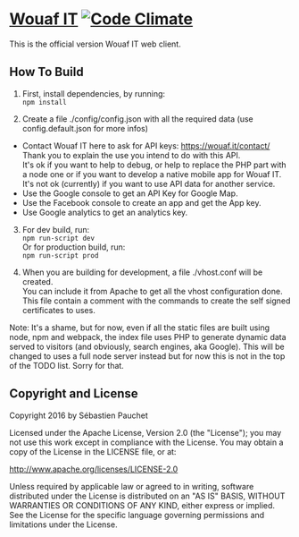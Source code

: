 # [Wouaf IT](https://wouaf.it) [![Code Climate](https://codeclimate.com/github/WouafIT/Web_app/badges/gpa.svg)](https://codeclimate.com/github/WouafIT/Web_app)

This is the official version Wouaf IT web client.

How To Build
---------------------
1. First, install dependencies, by running:  
`npm install`

2. Create a file ./config/config.json with all the required data (use config.default.json for more infos)
  - Contact Wouaf IT here to ask for API keys: https://wouaf.it/contact/  
	Thank you to explain the use you intend to do with this API.  
	It's ok if you want to help to debug, or help to replace the PHP part with a node one 
	or if you want to develop a native mobile app for Wouaf IT.  
	It's not ok (currently) if you want to use API data for another service.
  - Use the Google console to get an API Key for Google Map.
  - Use the Facebook console to create an app and get the App key.
  - Use Google analytics to get an analytics key.
	
3. For dev build, run:  
`npm run-script dev`  
Or for production build, run:  
`npm run-script prod`

4. When you are building for development, a file ./vhost.conf will be created.  
You can include it from Apache to get all the vhost configuration done.  
This file contain a comment with the commands to create the self signed certificates to uses.

Note: It's a shame, but for now, even if all the static files are built using node, npm and webpack, 
the index file uses PHP to generate dynamic data served to visitors (and obviously, search engines, aka Google).
This will be changed to uses a full node server instead but for now this is not in the top of the TODO list. 
Sorry for that.

Copyright and License
---------------------
Copyright 2016 by Sébastien Pauchet

Licensed under the Apache License, Version 2.0 (the "License"); you may not use this work except in compliance with 
the License. You may obtain a copy of the License in the LICENSE file, or at:

http://www.apache.org/licenses/LICENSE-2.0

Unless required by applicable law or agreed to in writing, software distributed under the License is distributed 
on an "AS IS" BASIS, WITHOUT WARRANTIES OR CONDITIONS OF ANY KIND, either express or implied. See the License for 
the specific language governing permissions and limitations under the License.